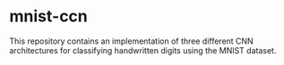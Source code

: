# mnist-ccn
 This repository contains an implementation of three different CNN architectures for classifying handwritten digits using the MNIST dataset.
